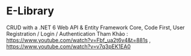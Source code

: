 # E-Library
CRUD with a .NET 6 Web API & Entity Framework Core,
Code First,
User Registration / Login / Authentication
Tham Khảo : https://www.youtube.com/watch?v=Fbf_ua2t6v4&t=881s ,
https://www.youtube.com/watch?v=v7q3pEK1EA0
